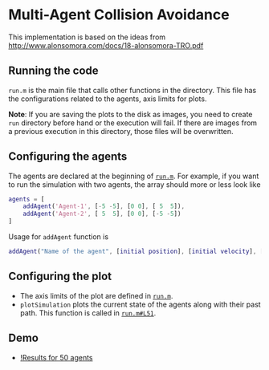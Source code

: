 # Multi-Agent Collision Avoidance

This implementation is based on the ideas from http://www.alonsomora.com/docs/18-alonsomora-TRO.pdf

## Running the code

`run.m` is the main file that calls other functions in the directory. This file has the configurations related to the agents, axis limits for plots.

**Note**: If you are saving the plots to the disk as images, you need to create `run` directory before hand or the execution will fail. If there are images from a previous execution in this directory, those files will be overwritten.

## Configuring the agents

The agents are declared at the beginning of [`run.m`](run.m#L8). For example, if you want to run the simulation with two agents, the array should more or less look like

```matlab
agents = [
    addAgent('Agent-1', [-5 -5], [0 0], [ 5  5]),
    addAgent('Agent-2', [ 5  5], [0 0], [-5 -5])
]
```

Usage for `addAgent` function is

```matlab
addAgent("Name of the agent", [initial position], [initial velocity], [goal position])
```

## Configuring the plot

- The axis limits of the plot are defined in [`run.m`](run.m#L14).
- `plotSimulation` plots the current state of the agents along with their past path. This function is called in [`run.m#L51`](run.m#L51).

## Demo
- [!Results for 50 agents](/demo/50agents.gif)


